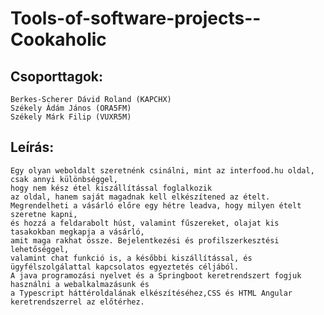 # Tools-of-software-projects--Cookaholic

## Csoporttagok:
	Berkes-Scherer Dávid Roland (KAPCHX)
	Székely Ádám János (ORA5FM)
	Székely Márk Filip (VUXR5M)
  
## Leírás:
	Egy olyan weboldalt szeretnénk csinálni, mint az interfood.hu oldal, csak annyi különbséggel, 
	hogy nem kész étel kiszállítással foglalkozik
	az oldal, hanem saját magadnak kell elkészítened az ételt. 
	Megrendelheti a vásárló előre egy hétre leadva, hogy milyen ételt szeretne kapni,
	és hozzá a feldarabolt húst, valamint fűszereket, olajat kis tasakokban megkapja a vásárló, 
	amit maga rakhat össze. Bejelentkezési és profilszerkesztési lehetőséggel, 
	valamint chat funkció is, a későbbi kiszállítással, és ügyfélszolgálattal kapcsolatos egyeztetés céljából.
	A java programozási nyelvet és a Springboot keretrendszert fogjuk használni a webalkalmazásunk és
	a Typescript háttéroldalának elkészítéséhez,CSS és HTML Angular keretrendszerrel az előtérhez.
